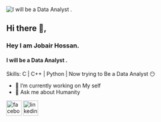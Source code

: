 ![I will be a Data Analyst .](  https://media.licdn.com/dms/image/v2/D5616AQFQVqZwgfsZYA/profile-displaybackgroundimage-shrink_350_1400/profile-displaybackgroundimage-shrink_350_1400/0/1727548380922?e=1732752000&v=beta&t=wEGAzlP72jAjeuUzJaVghJ1SyZasTEkRH5lD4CU357s)

## Hi there 👋,
### Hey I am Jobair Hossan.
#### I will be a Data Analyst .

Skills: C | C++ | Python  | Now trying  to Be a  Data  Analyst 😶

- 🔭 I’m currently working on My self 
- 💬 Ask me about Humanity  


 
[<img src='https://cdn.jsdelivr.net/npm/simple-icons@3.0.1/icons/facebook.svg' alt='facebook' height='40'>](https://www.facebook.com/mdjobair.hossan.58)   [<img src='https://cdn.jsdelivr.net/npm/simple-icons@3.0.1/icons/linkedin.svg' alt='linkedin' height='40'>](https://www.linkedin.com/in/jobayer-hossan/) 
 







